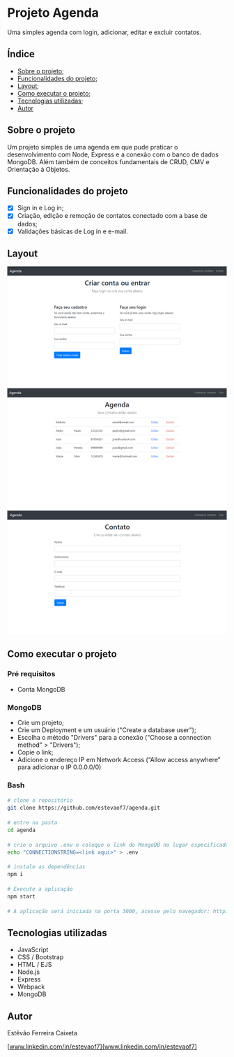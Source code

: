 # Projeto Agenda
Uma simples agenda com login, adicionar, editar e excluir contatos.

## Índice
- [Sobre o projeto](#sobre-o-projeto);
- [Funcionalidades do projeto](#funcionalidades-do-projeto);
- [Layout](#layout);
- [Como executar o projeto](#como-executar-o-projeto);
- [Tecnologias utilizadas](#tecnologias-utilizadas);
- [Autor](#autor)

## Sobre o projeto
Um projeto simples de uma agenda em que pude praticar o desenvolvimento com Node, Express e a conexão com o banco de dados MongoDB. Além também de conceitos fundamentais de CRUD, CMV e Orientação à Objetos.

## Funcionalidades do projeto
- [x] Sign in e Log in;
- [x] Criação, edição e remoção de contatos conectado com a base de dados;
- [x] Validações básicas de Log in e e-mail.

## Layout
![Imagem Log in](./frontend/assets/img/Agenda1.png)
![Imagem Página inicial](./frontend/assets/img/Agenda2.png)
![Imagem Cadastrar Contato](./frontend/assets/img/Agenda3.png)

## Como executar o projeto

### Pré requisitos
- Conta MongoDB

### MongoDB
- Crie um projeto;
- Crie um Deployment e um usuário ("Create a database user");
- Escolha o método "Drivers" para a conexão ("Choose a connection method" > "Drivers");
- Copie o link;
- Adicione o endereço IP em Network Access (“Allow access anywhere” para adicionar o IP 0.0.0.0/0)

### Bash
```bash
# clone o repositório
git clone https://github.com/estevaof7/agenda.git

# entre na pasta
cd agenda

# crie o arquivo .env e coloque o link do MongoDB no lugar especificado
echo "CONNECTIONSTRING=<link aqui>" > .env

# instale as dependências
npm i

# Execute a aplicação
npm start

# A aplicação será iniciada na porta 3000, acesse pelo navegador: http://localhost:3000
```

## Tecnologias utilizadas
- JavaScript
- CSS / Bootstrap
- HTML / EJS
- Node.js
- Express
- Webpack
- MongoDB

## Autor
Estêvão Ferreira Caixeta

[www.linkedin.com/in/estevaof7](www.linkedin.com/in/estevaof7)